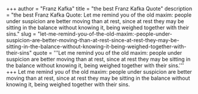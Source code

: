 +++
author = "Franz Kafka"
title = "the best Franz Kafka Quote"
description = "the best Franz Kafka Quote: Let me remind you of the old maxim: people under suspicion are better moving than at rest, since at rest they may be sitting in the balance without knowing it, being weighed together with their sins."
slug = "let-me-remind-you-of-the-old-maxim:-people-under-suspicion-are-better-moving-than-at-rest-since-at-rest-they-may-be-sitting-in-the-balance-without-knowing-it-being-weighed-together-with-their-sins"
quote = '''Let me remind you of the old maxim: people under suspicion are better moving than at rest, since at rest they may be sitting in the balance without knowing it, being weighed together with their sins.'''
+++
Let me remind you of the old maxim: people under suspicion are better moving than at rest, since at rest they may be sitting in the balance without knowing it, being weighed together with their sins.
